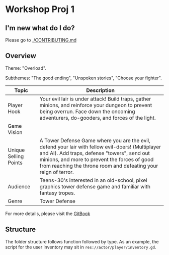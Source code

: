 # Workshop Proj 1

## I'm new what do I do?

Please go to [./CONTRIBUTING.md](./CONTRIBUTING.md)

## Overview

Theme: "Overload".

Subthemes: "The good ending", "Unspoken stories", "Choose your fighter".

| Topic                 | Description |
|-----------------------|-------------|
| Player Hook           | Your evil lair is under attack! Build traps, gather minions, and reinforce your dungeon to prevent being overrun. Face down the oncoming adventurers, do-gooders, and forces of the light.
Game Vision |
| Unique Selling Points | A Tower Defense Game where you are the evil, defend your lair with fellow evil-doers! (Multiplayer and AI). Add traps, defense "towers", send out minions, and more to prevent the forces of good from reaching the throne room and defeating your reign of terror. |
| Audience              | Teens-30's interested in an old-school, pixel graphics tower defense game and familiar with fantasy tropes. |
| Genre                 | Tower Defense |

For more details, please visit the [GitBook](https://app.gitbook.com/invite/13W9jvIa8vITgHsCIEes/HoOpt7gPYqQD8jyxO9pz)

## Structure

The folder structure follows function followed by type. As an example, the script for the user inventory may sit in `res://actor/player/inventory.gd`.

